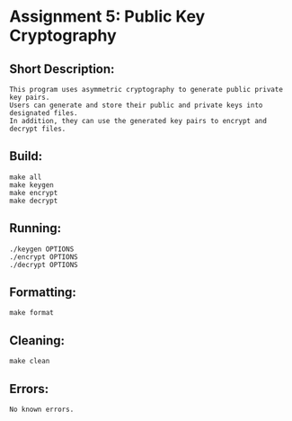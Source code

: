 # Assignment 5: Public Key Cryptography

## Short Description:
    This program uses asymmetric cryptography to generate public private key pairs.
    Users can generate and store their public and private keys into designated files.
    In addition, they can use the generated key pairs to encrypt and decrypt files.

## Build:
    make all
    make keygen
    make encrypt
    make decrypt

## Running:
    ./keygen OPTIONS
    ./encrypt OPTIONS
    ./decrypt OPTIONS

## Formatting:
    make format

## Cleaning:
    make clean

## Errors:
    No known errors.
